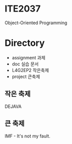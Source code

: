 # ITE2037
Object-Oriented Programming

# Directory
- assignment	과제
- doc			실습 문서
- L4G2EP2		작은축제
- project		큰축제

## 작은 축제
DEJAVA

## 큰 축제
IMF - It's not my fault.